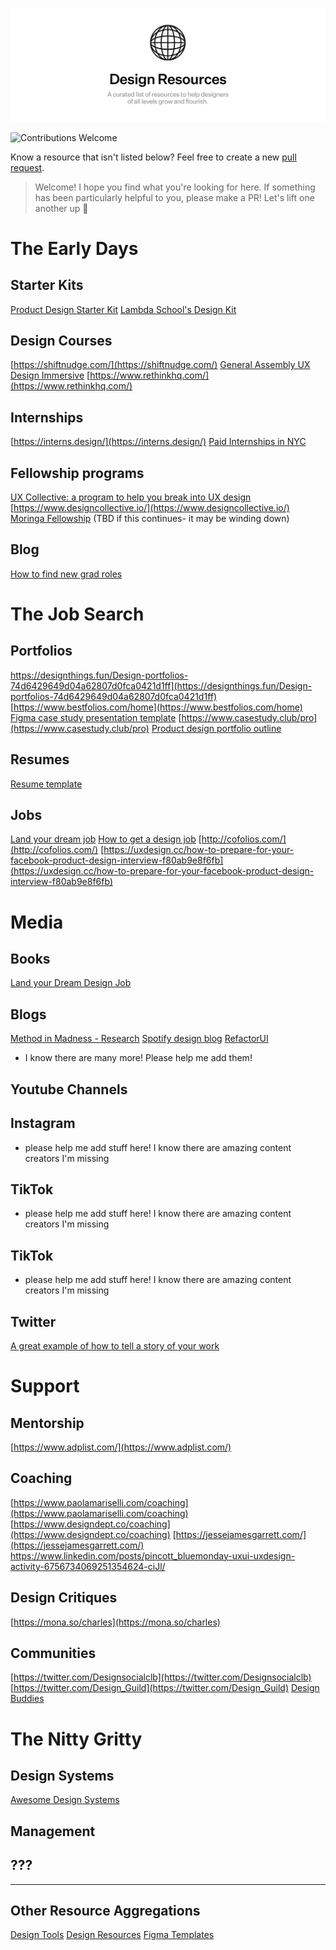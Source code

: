 ![cover](/cover.png)

![Contributions Welcome](https://img.shields.io/badge/Contributions-welcome-blue.svg)

Know a resource that isn't listed below? Feel free to create a new [pull request](https://github.com/duncangraham/design-resources/pulls).

> Welcome! I hope you find what you're looking for here. If something has been particularly helpful to you, please make a PR! Let's lift one another up 🙌

# The Early Days

## Starter Kits
[Product Design Starter Kit](https://docs.google.com/document/d/1J8D7u5ZRjbmkIAg3HfnxsgUQCg-VzVd2nbPBW3-Bx7E/edit)
[Lambda School's Design Kit](https://designthings.fun/)

## Design Courses
[https://shiftnudge.com/](https://shiftnudge.com/)
[General Assembly UX Design Immersive](https://generalassemb.ly/education/user-experience-design-immersive/san-francisco)
[https://www.rethinkhq.com/](https://www.rethinkhq.com/)

## Internships
[https://interns.design/](https://interns.design/)
[Paid Internships in NYC](https://payinterns.nyc/)

## Fellowship programs
[UX Collective: a program to help you break into UX design](https://www.designcollective.io/](https://www.designcollective.io/)) 
[https://www.designcollective.io/](https://www.designcollective.io/)
[Moringa Fellowship](https://www.moringafellowship.com/) (TBD if this continues- it may be winding down)

## Blog
[How to find new grad roles](https://medium.com/@tkkong/how-to-find-new-grad-product-design-roles-20dfeb13626d)



# The Job Search

## Portfolios 
https://designthings.fun/Design-portfolios-74d6429649d04a62807d0fca0421d1ff](https://designthings.fun/Design-portfolios-74d6429649d04a62807d0fca0421d1ff)
[https://www.bestfolios.com/home](https://www.bestfolios.com/home)
[Figma case study presentation template](https://www.figma.com/community/file/892528949344124083)
[https://www.casestudy.club/pro](https://www.casestudy.club/pro)
[Product design portfolio outline](https://www.notion.so/Product-design-portfolio-outline-f4a4e908d9c949ebbbff5f1e6b6dbb74)

## Resumes
[Resume template](https://www.figma.com/community/file/890812593952625752)

## Jobs
[Land your dream job](https://medium.com/@danshilov/mastering-product-design-interviews-32a7804df89b)
[How to get a design job](https://docs.google.com/presentation/d/1yaI5Y_jjd7Cl-VZNfBqKBCqxYKk0SasZBbw1DTUffRg/mobilepresent?slide=id.p)
[http://cofolios.com/](http://cofolios.com/)
[https://uxdesign.cc/how-to-prepare-for-your-facebook-product-design-interview-f80ab9e8f6fb](https://uxdesign.cc/how-to-prepare-for-your-facebook-product-design-interview-f80ab9e8f6fb)



# Media

## Books
[Land your Dream Design Job](https://www.holloway.com/b/land-your-dream-design-job)

## Blogs
[Method in Madness - Research](https://dovetailapp.com/blog/)
[Spotify design blog](https://spotify.design/)
[RefactorUI](https://refactoringui.com/)
- I know there are many more! Please help me add them!

## Youtube Channels

## Instagram
- please help me add stuff here! I know there are amazing content creators I'm missing


## TikTok
- please help me add stuff here! I know there are amazing content creators I'm missing

## TikTok
- please help me add stuff here! I know there are amazing content creators I'm missing

## Twitter
[A great example of how to tell a story of your work](https://twitter.com/tarngerine/status/1108038565705842688)



# Support

## Mentorship
[https://www.adplist.com/](https://www.adplist.com/)

## Coaching
[https://www.paolamariselli.com/coaching](https://www.paolamariselli.com/coaching)
[https://www.designdept.co/coaching](https://www.designdept.co/coaching)
[https://jessejamesgarrett.com/](https://jessejamesgarrett.com/)
https://www.linkedin.com/posts/pincott_bluemonday-uxui-uxdesign-activity-6756734069251354624-ciJl/

## Design Critiques
[https://mona.so/charles](https://mona.so/charles)

## Communities
[https://twitter.com/Designsocialclb](https://twitter.com/Designsocialclb)
[https://twitter.com/Design_Guild](https://twitter.com/Design_Guild)
[Design Buddies](https://linktr.ee/design.buddies)



# The Nitty Gritty

## Design Systems
[Awesome Design Systems](https://github.com/alexpate/awesome-design-systems/blob/master/README.md)

## Management

## ???

----

## Other Resource Aggregations
[Design Tools](https://www.notion.so/Design-Tools-a616268173e54759acb691261580a230)
[Design Resources](https://www.designresourc.es/)
[Figma Templates](https://www.figma.com/templates/)
